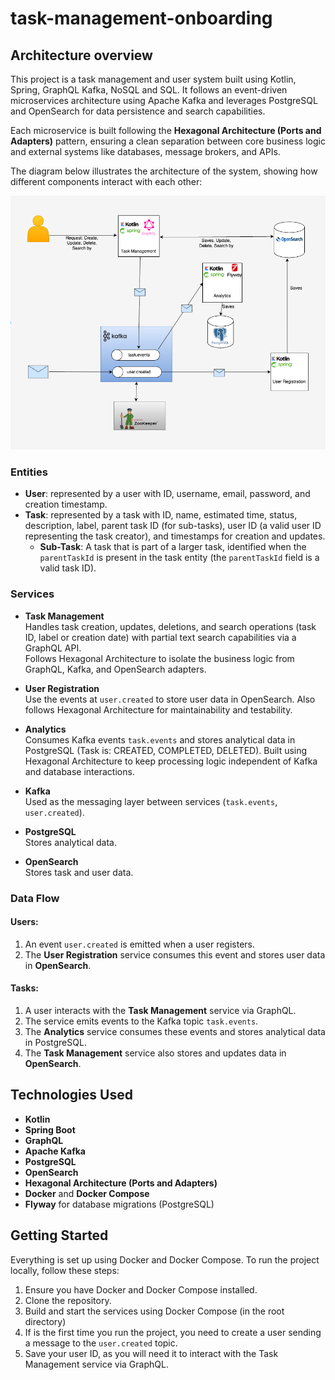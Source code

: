 # task-management-onboarding


## Architecture overview

This project is a task management and user system built using Kotlin, Spring, GraphQL Kafka, NoSQL and SQL. It follows an event-driven microservices architecture using Apache Kafka and leverages PostgreSQL and OpenSearch for data persistence and search capabilities.

Each microservice is built following the **Hexagonal Architecture (Ports and Adapters)** pattern, ensuring a clean separation between core business logic and external systems like databases, message brokers, and APIs.

The diagram below illustrates the architecture of the system, showing how different components interact with each other:

![Project Overview](docs/project_overview.png)

### Entities

- **User**: represented by a user with ID, username, email, password, and creation timestamp.
- **Task**: represented by a task with ID, name, estimated time, status, description, label, parent task ID (for sub-tasks), user ID (a valid user ID representing the task creator), and timestamps for creation and updates.
  - **Sub-Task**: A task that is part of a larger task, identified when the `parentTaskId` is present in the task entity (the `parentTaskId` field is a valid task ID).

### Services

- **Task Management**  
  Handles task creation, updates, deletions, and search operations (task ID, label or creation date) with partial text search capabilities via a GraphQL API.  
  Follows Hexagonal Architecture to isolate the business logic from GraphQL, Kafka, and OpenSearch adapters.

- **User Registration**  
  Use the events at `user.created` to store user data in OpenSearch.
  Also follows Hexagonal Architecture for maintainability and testability.

- **Analytics**  
  Consumes Kafka events `task.events` and stores analytical data in PostgreSQL (Task is: CREATED, COMPLETED, DELETED).
  Built using Hexagonal Architecture to keep processing logic independent of Kafka and database interactions.

- **Kafka**  
  Used as the messaging layer between services (`task.events`, `user.created`).

- **PostgreSQL**  
  Stores analytical data.

- **OpenSearch**  
  Stores task and user data.

### Data Flow

#### Users:
1. An event `user.created` is emitted when a user registers.
2. The **User Registration** service consumes this event and stores user data in **OpenSearch**.

#### Tasks:
1. A user interacts with the **Task Management** service via GraphQL.
2. The service emits events to the Kafka topic `task.events`.
3. The **Analytics** service consumes these events and stores analytical data in PostgreSQL.
4. The **Task Management** service also stores and updates data in **OpenSearch**.



## Technologies Used

- **Kotlin**
- **Spring Boot**
- **GraphQL**
- **Apache Kafka**
- **PostgreSQL**
- **OpenSearch**
- **Hexagonal Architecture (Ports and Adapters)**
- **Docker** and **Docker Compose**
- **Flyway** for database migrations (PostgreSQL)

## Getting Started

Everything is set up using Docker and Docker Compose. To run the project locally, follow these steps:

1. Ensure you have Docker and Docker Compose installed.
2. Clone the repository.
3. Build and start the services using Docker Compose (in the root directory)
4. If is the first time you run the project, you need to create a user sending a message to the `user.created` topic.
5. Save your user ID, as you will need it to interact with the Task Management service via GraphQL.
